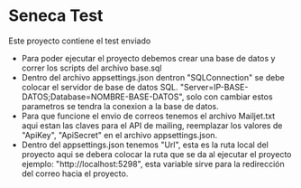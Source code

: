 # Seneca Test

Este proyecto contiene el test enviado

- Para poder ejecutar el proyecto debemos crear una base de datos y correr los scripts del archivo base.sql
- Dentro del archivo appsettings.json dentron "SQLConnection" se debe colocar el servidor de base de datos SQL. "Server=IP-BASE-DATOS;Database=NOMBRE-BASE-DATOS", solo con cambiar estos parametros se tendra la conexion a la base de datos.
- Para que funcione el envio de correos tenemos el archivo Mailjet.txt aqui estan las claves para el API de mailing, reemplazar los valores de "ApiKey", "ApiSecret" en el archivo appsettings.json.
- Dentro del appsettings.json tenemos "Url", esta es la ruta local del proyecto aqui se debera colocar la ruta que se da al ejecutar el proyecto ejemplo: "http://localhost:5298", esta variable sirve para la redirección del correo hacia el proyecto.


